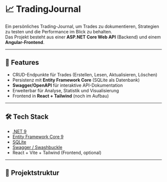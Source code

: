# 📈 TradingJournal

Ein persönliches Trading-Journal, um Trades zu dokumentieren, Strategien zu testen und die Performance im Blick zu behalten.  
Das Projekt besteht aus einer **ASP.NET Core Web API** (Backend) und einem **Angular-Frontend**.

---

## 🚀 Features
- CRUD-Endpunkte für Trades (Erstellen, Lesen, Aktualisieren, Löschen)
- Persistenz mit **Entity Framework Core** (SQLite als Datenbank)
- **Swagger/OpenAPI** für interaktive API-Dokumentation
- Erweiterbar für Analyse, Statistik und Visualisierung
- Frontend in **React + Tailwind** (noch im Aufbau)

---

## 🛠️ Tech Stack
- [.NET 9](https://dotnet.microsoft.com/)  
- [Entity Framework Core 9](https://learn.microsoft.com/ef/)  
- [SQLite](https://www.sqlite.org/)  
- [Swagger / Swashbuckle](https://github.com/domaindrivendev/Swashbuckle.AspNetCore)  
- React + Vite + Tailwind (Frontend, optional)

---

## 📂 Projektstruktur
